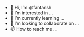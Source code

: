 - 👋 Hi, I’m @fantansh
- 👀 I’m interested in ...
- 🌱 I’m currently learning ...
- 💞️ I’m looking to collaborate on ...
- 📫 How to reach me ...

<!---
fantansh/fantansh is a ✨ special ✨ repository because its `README.md` (this file) appears on your GitHub profile.
You can click the Preview link to take a look at your changes.
--->
